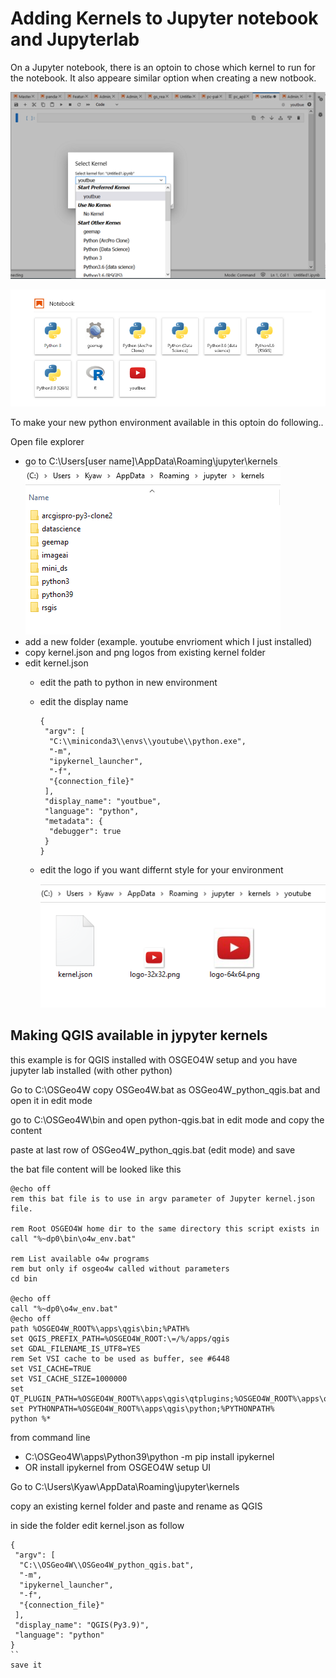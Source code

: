 # Adding Kernels to Jupyter notebook and Jupyterlab
On a Jupyter notebook, there is an optoin to chose which kernel to run for the notebook. It also appeare similar option when creating a new notbook.

<img src="images\kernel_selection1.png"></img>

<img src="images\kernel_selection2.png"></img>

To make your new python environment available in this optoin do following..

Open file explorer
 - go to C:\Users\[user name]\AppData\Roaming\jupyter\kernels\
 <img src="images\kernel_folders.png"></img>
 - add a new folder (example. youtube envrioment which I just installed)
 - copy kernel.json and png logos from existing kernel folder
 - edit kernel.json
   - edit the path to python in new environment
   - edit the display name
     ```
     {
      "argv": [
       "C:\\miniconda3\\envs\\youtube\\python.exe",
       "-m",
       "ipykernel_launcher",
       "-f",
       "{connection_file}"
      ],
      "display_name": "youtbue",
      "language": "python",
      "metadata": {
       "debugger": true
      }
     }
     ```
   - edit the logo if you want differnt style for your environment  
   
     <img src="images\kernel_folder.png"></img>


## Making QGIS available in jypyter kernels
this example is for QGIS installed with OSGEO4W setup and you have jupyter lab installed (with other python)

Go to C:\OSGeo4W
copy OSGeo4W.bat as OSGeo4W_python_qgis.bat and open it in edit mode

go to C:\OSGeo4W\bin and open python-qgis.bat in edit mode and copy the content

paste at last row of OSGeo4W_python_qgis.bat (edit mode) and save

the bat file content will be looked like this
```
@echo off
rem this bat file is to use in argv parameter of Jupyter kernel.json file.

rem Root OSGEO4W home dir to the same directory this script exists in
call "%~dp0\bin\o4w_env.bat"

rem List available o4w programs
rem but only if osgeo4w called without parameters
cd bin

@echo off
call "%~dp0\o4w_env.bat"
@echo off
path %OSGEO4W_ROOT%\apps\qgis\bin;%PATH%
set QGIS_PREFIX_PATH=%OSGEO4W_ROOT:\=/%/apps/qgis
set GDAL_FILENAME_IS_UTF8=YES
rem Set VSI cache to be used as buffer, see #6448
set VSI_CACHE=TRUE
set VSI_CACHE_SIZE=1000000
set QT_PLUGIN_PATH=%OSGEO4W_ROOT%\apps\qgis\qtplugins;%OSGEO4W_ROOT%\apps\qt5\plugins
set PYTHONPATH=%OSGEO4W_ROOT%\apps\qgis\python;%PYTHONPATH%
python %*
```

from command line
 - C:\OSGeo4W\apps\Python39\python -m pip install ipykernel
 - OR install ipykernel from OSGEO4W setup UI

Go to C:\Users\Kyaw\AppData\Roaming\jupyter\kernels

copy an existing kernel folder and paste and rename as QGIS

in side the folder edit kernel.json as follow
```
{
 "argv": [
  "C:\\OSGeo4W\\OSGeo4W_python_qgis.bat",
  "-m",
  "ipykernel_launcher",
  "-f",
  "{connection_file}"
 ],
 "display_name": "QGIS(Py3.9)",
 "language": "python"
}
``
save it
